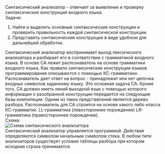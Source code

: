Синтаксический анализатор - отвечает за выявление и проверку синтаксических конструкций входного языка.  
Задачи:  
1. Найти и выделить основные синтаксические конструкции и проверить правильность каждой синтаксической конструкции.
2. Представить синтаксические конструкции в виде удобном для дальнейшей обработки.
  
Синтаксический анализатор воспринимает выход лексического анализатора и разбирает его в соответствии с грамматикой входного языка. В основе СА лежит распознаватель на основе грамматики входного языка. Как правило синтаксические конструкции языков программирования описываются с помощью КС-грамматики. Распознаватель дает ответ на вопрос - принадлежит или нет цепочка входных символов заданному языку. Это основная задача СА. Кроме того, СА должен иметь некий выходной язык с помощью которого информация о разобранной конструкции передается на следующие базы компиляции. Одним из таких представлений является дерево разбора. Распознаватель для СА строится на основе какого либо класса КС-грамматик. LL-грамматика (левостороннее порождение) LR-грамматика (правостороннее порождение).  
Схема:  
![Схема синтаксического анализатора](../Pictures/06_01.%20Схема%20синтаксического%20анализатора.png)  
Синтаксический анализатор управляется программой. Действия определяются символом начальным символом стека. В любом типе анализаторов существует условия таблицы разбора при котором исходная строка принимается.  
